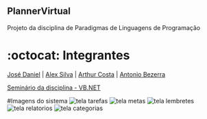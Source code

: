 ## PlannerVirtual

Projeto da disciplina de Paradigmas de Linguagens de Programação

# :octocat: Integrantes
[José Daniel](https://github.com/JoseDanielF) | [Alex Silva](https://github.com/alexlsilva7) | [Arthur Costa](https://github.com/arthur007110) | [Antonio Bezerra](https://github.com/antoniobezerra01)

[Seminário da disciplina - VB.NET](https://docs.google.com/presentation/d/1mX0Z8jHYbHwVVwIjJqaigPR8WRa3fG769xTW_1oKz04/edit?pli=1#slide=id.gc6f980f91_0_0)

#Imagens do sistema
![tela tarefas](https://github.com/PLPlanner/PLPlanner/PlannerVirtual/PlannerVirtual/app/Assets/tarefas.png?raw=true)
![tela metas](https://github.com/PLPlanner/PLPlanner/PlannerVirtual/PlannerVirtual/app/Assets/metas.png?raw=true)
![tela lembretes](https://github.com/PLPlanner/PLPlanner/PlannerVirtual/PlannerVirtual/app/Assets/lembretes.png?raw=true)
![tela relatorios](https://github.com/PLPlanner/PLPlanner/PlannerVirtual/PlannerVirtual/app/Assets/relatorios.png?raw=true)
![tela categorias](https://github.com/PLPlanner/PLPlanner/PlannerVirtual/PlannerVirtual/app/Assets/categorias.png?raw=true)

